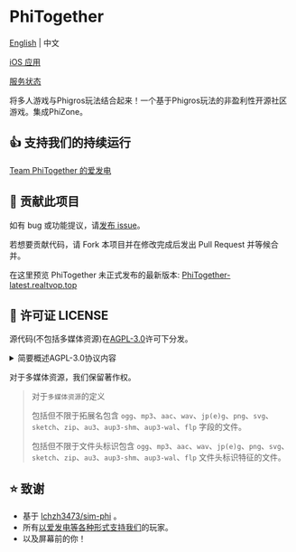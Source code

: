 # PhiTogether

[English](README.md) | 中文

[iOS 应用](https://testflight.apple.com/join/PvFpBSft)

[服务状态](https://status.phitogether.focalors.ltd)

将多人游戏与Phigros玩法结合起来！一个基于Phigros玩法的非盈利性开源社区游戏。集成PhiZone。

## 👍 支持我们的持续运行

[Team PhiTogether 的爱发电](https://afdian.com/a/PhiTogether)

## 💪 贡献此项目

如有 bug 或功能提议，请[发布 issue](https://github.com/Team-PhiTogether/PhiTogether/issues/new)。

若想要贡献代码，请 Fork 本项目并在修改完成后发出 Pull Request 并等候合并。

在这里预览 PhiTogether 未正式发布的最新版本: [PhiTogether-latest.realtvop.top](https://PhiTogether-latest.realtvop.top/)

## 📃 许可证 LICENSE

源代码(不包括多媒体资源)在[AGPL-3.0](https://www.gnu.org/licenses/agpl-3.0.html)许可下分发。

<details>
<summary>简要概述AGPL-3.0协议内容</summary>

- GNU Affero 通用公共许可证 v3.0

    这种最强大的 Copyleft 许可的许可取决于提供许可作品和修改的完整源代码，其中包括在同一许可下使用许可作品的大型作品。 必须保留版权和许可声明。 贡献者明确授予专利权。 当修改版本用于通过网络提供服务时，必须提供修改版本的完整源代码。

    您获得的权限:

    - 商业用途
    - 修改
    - 分发
    - 专利使用
    - 私人使用

    您将被此许可证限制:

    - 责任
    - 保障

    再创作所需的条件:

    - 包含许可和版权声明
    - 标明修改的内容
    - 同样保持开源
    - 作为网络服务使用视为分发
    - 使用相同的许可证(AGPL-3.0)

</details>

对于多媒体资源，我们保留著作权。

> 对于`多媒体资源`的定义
>
> 包括但不限于拓展名包含 `ogg`、`mp3`、`aac`、`wav`、`jp(e)g`、`png`、`svg`、`sketch`、`zip`、`au3`、`aup3-shm`、`aup3-wal`、`flp` 字段的文件。
>
> 包括但不限于文件头标识包含 `ogg`、`mp3`、`aac`、`wav`、`jp(e)g`、`png`、`svg`、`sketch`、`zip`、`au3`、`aup3-shm`、`aup3-wal`、`flp` 文件头标识特征的文件。

## ⭐ 致谢

- 基于 [lchzh3473/sim-phi](https://github.com/lchzh3473/sim-phi) 。
- 所有[以爱发电等各种形式支持我们](https://afdian.com/a/PhiTogether?tab=sponsor)的玩家。
- 以及屏幕前的你！
